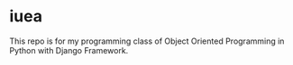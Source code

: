 # iuea
This repo is for my programming class of Object Oriented Programming in Python with Django Framework.
